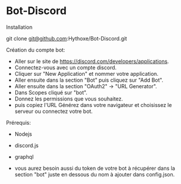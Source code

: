 # Bot-Discord

Installation

git clone git@github.com:Hythoxe/Bot-Discord.git

Création du compte bot:

- Aller sur le site de https://discord.com/developers/applications.
- Connectez-vous avec un compte discord.
- Cliquer sur "New Application" et nommer votre application.
- Aller ensuite dans la section "Bot" puis cliquez sur "Add Bot".
- Aller ensuite dans la section "OAuth2" -> "URL Generator".
- Dans Scopes cliqué sur "bot".
- Donnez les permissions que vous souhaitez.
- puis copiez l'URL Générez dans votre navigateur et choisissez le serveur ou connectez votre bot.

Prérequis:

- Nodejs
- discord.js
- graphql

- vous aurez besoin aussi du token de votre bot à récupérer dans la section "bot" juste en dessous du nom à ajouter dans config.json.

